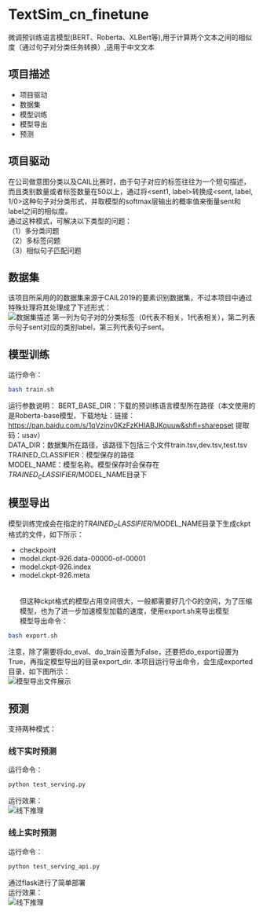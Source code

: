 # TextSim_cn_finetune
微调预训练语言模型(BERT、Roberta、XLBert等),用于计算两个文本之间的相似度（通过句子对分类任务转换）,适用于中文文本
## 项目描述
* 项目驱动
* 数据集
* 模型训练
* 模型导出
* 预测
## 项目驱动
在公司做意图分类以及CAIL比赛时，由于句子对应的标签往往为一个短句描述，而且类别数量或者标签数量在50以上，通过将<sent1, label>转换成<sent, label, 1/0>这种句子对分类形式，并取模型的softmax层输出的概率值来衡量sent和label之间的相似度。<br>
通过这种模式，可解决以下类型的问题：<br>
（1）多分类问题<br>
（2）多标签问题<br>
（3）相似句子匹配问题<br>
## 数据集
该项目所采用的的数据集来源于CAIL2019的要素识别数据集，不过本项目中通过特殊处理将其处理成了下述形式：<br>
![数据集描述](https://github.com/Vincent131499/TextSim_cn_finetune/raw/master/imgs/dataset_show.jpg)
第一列为句子对的分类标签（0代表不相关，1代表相关），第二列表示句子sent对应的类别label，第三列代表句子sent。
## 模型训练
运行命令：<br>
```Bash
bash train.sh
```
运行参数说明：
BERT_BASE_DIR：下载的预训练语言模型所在路径（本文使用的是Roberta-base模型，下载地址：链接：https://pan.baidu.com/s/1qVzinv0KzFzKHIABJKquuw&shfl=sharepset  提取码：usav）<br>
DATA_DIR：数据集所在路径，该路径下包括三个文件train.tsv,dev.tsv,test.tsv<br>
TRAINED_CLASSIFIER：模型保存的路径<br>
MODEL_NAME：模型名称。模型保存时会保存在$TRAINED_CLASSIFIER/$MODEL_NAME目录下<br>
## 模型导出
模型训练完成会在指定的$TRAINED_CLASSIFIER/$MODEL_NAME目录下生成ckpt格式的文件，如下所示：<br>
* checkpoint
* model.ckpt-926.data-00000-of-00001
* model.ckpt-926.index
* model.ckpt-926.meta<br><br>
<br>但这种ckpt格式的模型占用空间很大，一般都需要好几个G的空间，为了压缩模型，也为了进一步加速模型加载的速度，使用export.sh来导出模型<br>
模型导出命令：
```Bash
bash export.sh
```
注意，除了需要将do_eval、do_train设置为False，还要把do_export设置为True，再指定模型导出的目录export_dir.
本项目运行导出命令，会生成exported目录，如下图所示：<br>
![模型导出文件展示](https://github.com/Vincent131499/TextSim_cn_finetune/raw/master/imgs/exported_show.jpg)
## 预测
支持两种模式：
### 线下实时预测
运行命令：
```Bash
python test_serving.py
```
运行效果：<br>
![线下推理](https://github.com/Vincent131499/TextSim_cn_finetune/raw/master/imgs/offline_show.jpg)
### 线上实时预测
运行命令：
```Bash
python test_serving_api.py
```
通过flask进行了简单部署<br>
运行效果：<br>
![线下推理](https://github.com/Vincent131499/TextSim_cn_finetune/raw/master/imgs/api_show.jpg)
